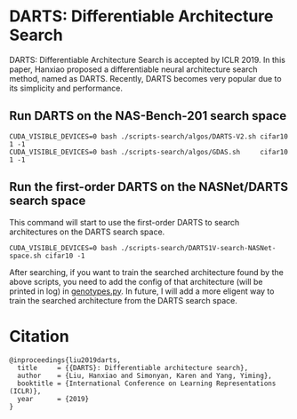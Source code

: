 # DARTS: Differentiable Architecture Search

DARTS: Differentiable Architecture Search is accepted by ICLR 2019.
In this paper, Hanxiao proposed a differentiable neural architecture search method, named as DARTS.
Recently, DARTS becomes very popular due to its simplicity and performance.

## Run DARTS on the NAS-Bench-201 search space
```
CUDA_VISIBLE_DEVICES=0 bash ./scripts-search/algos/DARTS-V2.sh cifar10 1 -1
CUDA_VISIBLE_DEVICES=0 bash ./scripts-search/algos/GDAS.sh     cifar10 1 -1
```

## Run the first-order DARTS on the NASNet/DARTS search space
This command will start to use the first-order DARTS to search architectures on the DARTS search space.
```
CUDA_VISIBLE_DEVICES=0 bash ./scripts-search/DARTS1V-search-NASNet-space.sh cifar10 -1
```

After searching, if you want to train the searched architecture found by the above scripts, you need to add the config of that architecture (will be printed in log) in [genotypes.py](https://github.com/D-X-Y/AutoDL-Projects/blob/master/lib/nas_infer_model/DXYs/genotypes.py).
In future, I will add a more eligent way to train the searched architecture from the DARTS search space.


# Citation

```
@inproceedings{liu2019darts,
  title     = {{DARTS}: Differentiable architecture search},
  author    = {Liu, Hanxiao and Simonyan, Karen and Yang, Yiming},
  booktitle = {International Conference on Learning Representations (ICLR)},
  year      = {2019}
}
```

